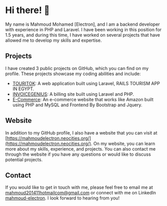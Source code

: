 # Hi there! 👋

My name is Mahmoud Mohamed [Electron], and I am a backend developer with experience in PHP and Laravel. I have been working in this position for 1.5 years, and during this time, I have worked on several projects that have allowed me to develop my skills and expertise.

## Projects

I have created 3 public projects on GitHub, which you can find on my profile. These projects showcase my coding abilities and include:

- [TOURITOK](https://github.com/Mahmoud72E/laravel_reels_tourism_orangedc): A web application built using Laravel, RAILS TOURISM APP IN EGYPT.
- [INVOICEGENIUS](https://github.com/Mahmoud72E/invoices_project): A billing site built using Laravel and PHP.
- [E-Commerce](https://github.com/Mahmoud72E/eCommerce-PHP): An e-commerce website that works like Amazon built using PHP and MySQL and Frontend By Bootstrap and Jquery.

## Website

In addition to my GitHub profile, I also have a website that you can visit at [https://mahmoudelectron.neocities.org/](https://mahmoudelectron.neocities.org/). On my website, you can learn more about my skills, experience, and projects. You can also contact me through the website if you have any questions or would like to discuss potential projects.

## Contact

If you would like to get in touch with me, please feel free to email me at [mahmoud201411hotmailcom@gmail.com](mailto:mahmoud201411hotmailcom@gmail.com) or connect with me on LinkedIn [mahmoud-electron](https://www.linkedin.com/in/mahmoud-electron/). I look forward to hearing from you!

